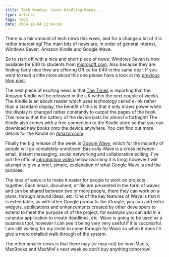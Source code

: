 ```yaml
---
title: Tech Monday- Seven Kindling Waves...
type: article
tags: tech
date: 2009-10-04 22:04:00
---
```


There is a fair amount of tech news this week, and for a change a lot of it is rather interesting! The main bits of news are, in order of general interest, Windows Seven, Amazon Kindle and Google Wave.

So to start off with a nice and short piece of news; Windows Seven is now available for &pound;30 to students from <a href="https://www.microsoft.com/uk/windows/studentoffer/default.aspx">microsoft.com</a>. Also because they are feeling fairly nice they are offering Office for &pound;40 in the same deal. If you want to read a little more about this one please have a look at my [previous blog post](/blog/2009/windows-7-for-30/).

The next piece of exciting news is that <a href="http://technology.timesonline.co.uk/tol/news/tech_and_web/article6856803.ece">The Times</a> is reporting that the Amazon Kindle will be released in the UK within the next couple of weeks. The Kindle is an ebook reader which uses technology called e-ink rather than a standard display, the benefit of this is that it only draws power when the display is changed rather constantly to output the pages of the book. This means that the battery of the device lasts for almost a fortnight! The Kindle also comes with a free connection to the Kindle store so that you can download new books onto the device anywhere. You can find out more details for the Kindle on <a href="https://www.amazon.com/Kindle-Amazons-Wireless-Reading-Generation/dp/B00154JDAI/ref=sr_1_1?ie=UTF8&amp;s=books&amp;qid=1254493151&amp;sr=8-1">Amazon.com</a>.

Finally the big release of the week is <a href="http://wave.google.com/">Google Wave</a>, which for the majority of people will go completely unnoticed! Basically Wave is a cross between email, instant messaging, social networking and collaborative editing. I've put the official <a href="http://wave.google.com/help/wave/about.html#video">introduction video</a> below (warning it is long) however I will attempt to give a brief, simple, explanation of what Google Wave is and the purpose.

The idea of wave is to make it easier for people to work on projects together. Each email, document, or file are presented in the form of waves and can be shared between two or more people, there they can work on a plans, through around ideas, etc. One of the key features of Wave is that it is extendable, as with other Google products like iGoogle, you can add extra widgets, applications and enhancements created by other developers to extend to meet the purpose of of the project, for example you can add in a calendar application to create deadlines, etc. Wave is going to be used as a business tool, however I can see it being very very useful if it is successful. I am still waiting for my invite to come through for Wave so when it does I'll give a more detailed walk through of the system.

The other smaller news is that there may (or may not) be new iMac's, MacBooks and MacMini's next week so don't buy anything tomorrow!
